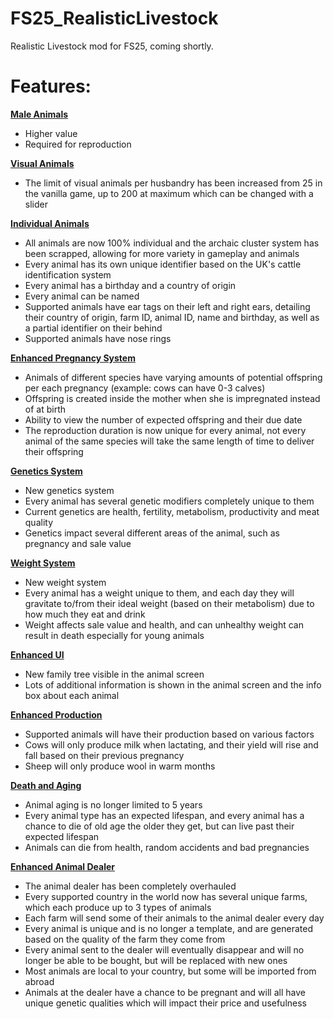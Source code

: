 # FS25_RealisticLivestock

Realistic Livestock mod for FS25, coming shortly.

# Features:
<ins>**Male Animals**</ins>
- Higher value
- Required for reproduction

<ins>**Visual Animals**</ins>
- The limit of visual animals per husbandry has been increased from 25 in the vanilla game, up to 200 at maximum which can be changed with a slider

<ins>**Individual Animals**</ins>
- All animals are now 100% individual and the archaic cluster system has been scrapped, allowing for more variety in gameplay and animals
- Every animal has its own unique identifier based on the UK's cattle identification system
- Every animal has a birthday and a country of origin
- Every animal can be named
- Supported animals have ear tags on their left and right ears, detailing their country of origin, farm ID, animal ID, name and birthday, as well as a partial identifier on their behind
- Supported animals have nose rings

<ins>**Enhanced Pregnancy System**</ins>
- Animals of different species have varying amounts of potential offspring per each pregnancy (example: cows can have 0-3 calves)
- Offspring is created inside the mother when she is impregnated instead of at birth
- Ability to view the number of expected offspring and their due date
- The reproduction duration is now unique for every animal, not every animal of the same species will take the same length of time to deliver their offspring

<ins>**Genetics System**</ins>
- New genetics system
- Every animal has several genetic modifiers completely unique to them
- Current genetics are health, fertility, metabolism, productivity and meat quality
- Genetics impact several different areas of the animal, such as pregnancy and sale value

<ins>**Weight System**</ins>
- New weight system
- Every animal has a weight unique to them, and each day they will gravitate to/from their ideal weight (based on their metabolism) due to how much they eat and drink
- Weight affects sale value and health, and can unhealthy weight can result in death especially for young animals

<ins>**Enhanced UI**</ins>
- New family tree visible in the animal screen
- Lots of additional information is shown in the animal screen and the info box about each animal

<ins>**Enhanced Production**</ins>
- Supported animals will have their production based on various factors
- Cows will only produce milk when lactating, and their yield will rise and fall based on their previous pregnancy
- Sheep will only produce wool in warm months

<ins>**Death and Aging**</ins>
- Animal aging is no longer limited to 5 years
- Every animal type has an expected lifespan, and every animal has a chance to die of old age the older they get, but can live past their expected lifespan
- Animals can die from health, random accidents and bad pregnancies

<ins>**Enhanced Animal Dealer**</ins>
- The animal dealer has been completely overhauled
- Every supported country in the world now has several unique farms, which each produce up to 3 types of animals
- Each farm will send some of their animals to the animal dealer every day
- Every animal is unique and is no longer a template, and are generated based on the quality of the farm they come from
- Every animal sent to the dealer will eventually disappear and will no longer be able to be bought, but will be replaced with new ones
- Most animals are local to your country, but some will be imported from abroad
- Animals at the dealer have a chance to be pregnant and will all have unique genetic qualities which will impact their price and usefulness
